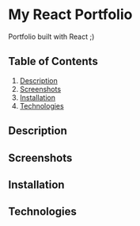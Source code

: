 # My React Portfolio 
Portfolio built with React ;) 

## Table of Contents 
 
1. [Description](#description)
2. [Screenshots](#screenshots)
3. [Installation](#installation)
4. [Technologies](#technologies)

## Description 

 ## Screenshots 

 ## Installation 

 ## Technologies 